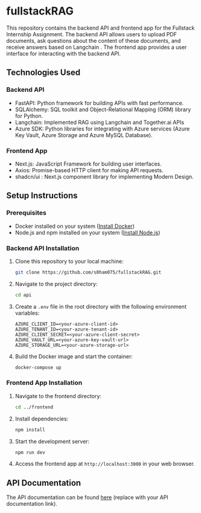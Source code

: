 # fullstackRAG
This repository contains the backend API and frontend app for the Fullstack Internship Assignment. The backend API allows users to upload PDF documents, ask questions about the content of these documents, and receive answers based on Langchain . The frontend app provides a user interface for interacting with the backend API.

## Technologies Used

### Backend API

- FastAPI: Python framework for building APIs with fast performance.
- SQLAlchemy: SQL toolkit and Object-Relational Mapping (ORM) library for Python.
- Langchain: Implemented RAG using Langchain and Together.ai APIs
- Azure SDK: Python libraries for integrating with Azure services (Azure Key Vault, Azure Storage and Azure MySQL Database).

### Frontend App

- Next.js: JavaScript Framework for building user interfaces.
- Axios: Promise-based HTTP client for making API requests.
- shadcn/ui : Next.js component library for implementing Modern Design.

## Setup Instructions

### Prerequisites

- Docker installed on your system ([Install Docker](https://docs.docker.com/get-docker/))
- Node.js and npm installed on your system ([Install Node.js](https://nodejs.org/))

### Backend API Installation

1. Clone this repository to your local machine:

   ```bash
   git clone https://github.com/s0ham075/fullstackRAG.git
   ```

2. Navigate to the project directory:

   ```bash
   cd api
   ```

3. Create a `.env` file in the root directory with the following environment variables:

   ```
   AZURE_CLIENT_ID=<your-azure-client-id>
   AZURE_TENANT_ID=<your-azure-tenant-id>
   AZURE_CLIENT_SECRET=<your-azure-client-secret>
   AZURE_VAULT_URL=<your-azure-key-vault-url>
   AZURE_STORAGE_URL=<your-azure-storage-url>
   ```

4. Build the Docker image and start the container:

   ```bash
   docker-compose up 
   ```

### Frontend App Installation

1. Navigate to the frontend directory:

   ```bash
   cd ../frontend
   ```

2. Install dependencies:

   ```bash
   npm install
   ```

3. Start the development server:

   ```bash
   npm run dev
   ```

4. Access the frontend app at `http://localhost:3000` in your web browser.

## API Documentation

The API documentation can be found [here](https://docs.google.com/document/d/1uuH_WItDlxqG9ku6HTSypjtL6CBOkKeNpsC5i5S68zI/edit?usp=sharing) (replace with your API documentation link).

